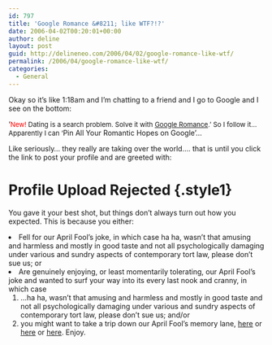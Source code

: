 ```yaml
---
id: 797
title: 'Google Romance &#8211; like WTF?!?'
date: 2006-04-02T00:20:01+00:00
author: deline
layout: post
guid: http://delineneo.com/2006/04/02/google-romance-like-wtf/
permalink: /2006/04/google-romance-like-wtf/
categories:
  - General
---
```

Okay so it&#8217;s like 1:18am and I&#8217;m chatting to a friend and I go to Google and I see on the bottom:

&#8216;<font size="-1"><font color="#ff0000">New!</font> Dating is a search problem. Solve it with <a onmousedown="return rwt(this,'pro','hppweb:en_au','')" href="http://www.google.com.au/url?sa=t&#038;ct=pro&#038;cd=hppweb%3Aen_au&#038;url=http%3A//www.google.com/romance/&#038;ei=SYsuROP1Ac7yYISyxfkF">Google Romance</a>.&#8217; So I follow it&#8230; Apparently I can &#8216;</font><span class="header4">Pin All Your Romantic Hopes on Google&#8217;&#8230;</span>

Like seriously&#8230; they really are taking over the world&#8230;. that is until you click the link to post your profile and are greeted with:

# Profile Upload Rejected {.style1}

<p class="style1">
  You gave it your best shot, but things don&#8217;t always turn out how you expected. This is because you either:
</p>

<li class="style2">
  Fell for our April Fool’s joke, in which case ha ha, wasn&#8217;t that amusing and harmless and mostly in good taste and not all psychologically damaging under various and sundry aspects of contemporary tort law, please don&#8217;t sue us; or
</li>
<li class="style2">
  <span class="style2">Are genuinely enjoying, or least momentarily tolerating, our April Fool’s joke and wanted to surf your way into its every last nook and cranny, in which case</span><span class="style1"> </span> <ol>
    <li class="style1">
      &#8230;ha ha, wasn&#8217;t that amusing and harmless and mostly in good taste and not all psychologically damaging under various and sundry aspects of contemporary tort law, please don&#8217;t sue us; and/or
    </li>
    <li class="style1">
      you might want to take a trip down our April Fool’s memory lane, <u><a href="http://www.google.com/jobs/lunar_job.html">here</a></u> or <u><a href="http://www.google.com/technology/pigeonrank.html">here</a></u> or <u><a href="http://www.google.com/mentalplex/">here</a></u>. Enjoy.
    </li>
  </ol>
</li>

<span class="header4" />